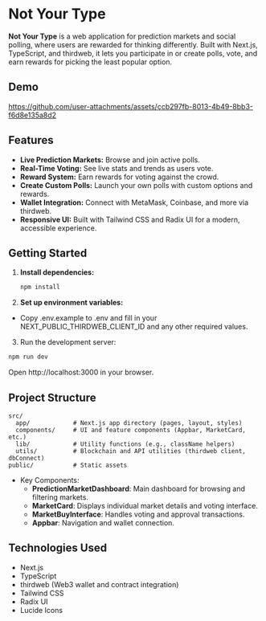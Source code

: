 # Not Your Type

**Not Your Type** is a web application for prediction markets and social polling, where users are rewarded for thinking differently. Built with Next.js, TypeScript, and thirdweb, it lets you participate in or create polls, vote, and earn rewards for picking the least popular option.
## Demo 


https://github.com/user-attachments/assets/ccb297fb-8013-4b49-8bb3-f6d8e135a8d2


## Features

- **Live Prediction Markets:** Browse and join active polls.
- **Real-Time Voting:** See live stats and trends as users vote.
- **Reward System:** Earn rewards for voting against the crowd.
- **Create Custom Polls:** Launch your own polls with custom options and rewards.
- **Wallet Integration:** Connect with MetaMask, Coinbase, and more via thirdweb.
- **Responsive UI:** Built with Tailwind CSS and Radix UI for a modern, accessible experience.

## Getting Started

1. **Install dependencies:**
   ```sh
   npm install
   ```
2. **Set up environment variables:**

- Copy .env.example to .env and fill in your NEXT_PUBLIC_THIRDWEB_CLIENT_ID and any other required values.

3. Run the development server:

```bash
npm run dev
```

Open http://localhost:3000 in your browser.

## Project Structure

```
src/
  app/            # Next.js app directory (pages, layout, styles)
  components/     # UI and feature components (Appbar, MarketCard, etc.)
  lib/            # Utility functions (e.g., className helpers)
  utils/          # Blockchain and API utilities (thirdweb client, dbConnect)
public/           # Static assets
```

- Key Components:
  - **PredictionMarketDashboard**: Main dashboard for browsing and filtering markets.
  - **MarketCard**: Displays individual market details and voting interface.
  - **MarketBuyInterface**: Handles voting and approval transactions.
  - **Appbar**: Navigation and wallet connection.

## Technologies Used

- Next.js
- TypeScript
- thirdweb (Web3 wallet and contract integration)
- Tailwind CSS
- Radix UI
- Lucide Icons
